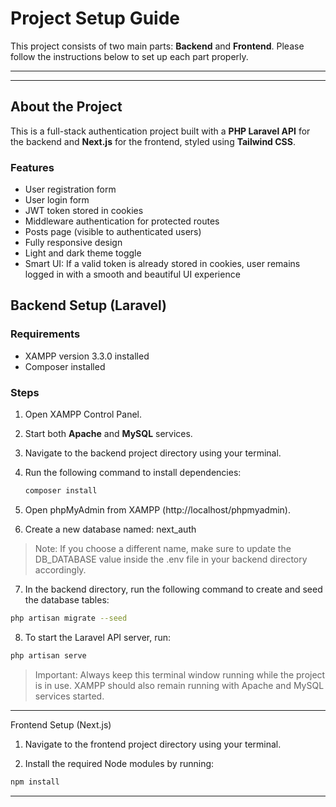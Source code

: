 # Project Setup Guide

This project consists of two main parts: **Backend** and **Frontend**. Please follow the instructions below to set up each part properly.

---

---

## About the Project

This is a full-stack authentication project built with a **PHP Laravel API** for the backend and **Next.js** for the frontend, styled using **Tailwind CSS**.

### Features

- User registration form
- User login form
- JWT token stored in cookies
- Middleware authentication for protected routes
- Posts page (visible to authenticated users)
- Fully responsive design
- Light and dark theme toggle
- Smart UI: If a valid token is already stored in cookies, user remains logged in with a smooth and beautiful UI experience

## Backend Setup (Laravel)

### Requirements

- XAMPP version 3.3.0 installed
- Composer installed

### Steps

1. Open XAMPP Control Panel.
2. Start both **Apache** and **MySQL** services.
3. Navigate to the backend project directory using your terminal.
4. Run the following command to install dependencies:

   ```bash
   composer install
   ```

5. Open phpMyAdmin from XAMPP (http://localhost/phpmyadmin).

6. Create a new database named:
next_auth

> Note: If you choose a different name, make sure to update the DB_DATABASE value inside the .env file in your backend directory accordingly.

7. In the backend directory, run the following command to create and seed the database tables:

```bash
php artisan migrate --seed
```

8. To start the Laravel API server, run:

```bash
php artisan serve
```

> Important: Always keep this terminal window running while the project is in use. XAMPP should also remain running with Apache and MySQL services started.

---

Frontend Setup (Next.js)

1. Navigate to the frontend project directory using your terminal.

2. Install the required Node modules by running:

```bash
npm install
```
---

